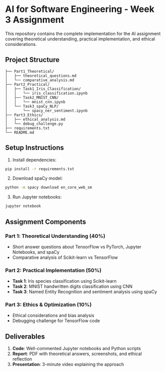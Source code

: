 # AI for Software Engineering - Week 3 Assignment

This repository contains the complete implementation for the AI assignment covering theoretical understanding, practical implementation, and ethical considerations.

## Project Structure

```
├── Part1_Theoretical/
│   ├── theoretical_questions.md
│   └── comparative_analysis.md
├── Part2_Practical/
│   ├── Task1_Iris_Classification/
│   │   └── iris_classification.ipynb
│   ├── Task2_MNIST_CNN/
│   │   └── mnist_cnn.ipynb
│   └── Task3_spaCy_NLP/
│       └── spacy_ner_sentiment.ipynb
├── Part3_Ethics/
│   ├── ethical_analysis.md
│   └── debug_challenge.py
├── requirements.txt
└── README.md
```

## Setup Instructions

1. Install dependencies:
```bash
pip install -r requirements.txt
```

2. Download spaCy model:
```bash
python -m spacy download en_core_web_sm
```

3. Run Jupyter notebooks:
```bash
jupyter notebook
```

## Assignment Components

### Part 1: Theoretical Understanding (40%)
- Short answer questions about TensorFlow vs PyTorch, Jupyter Notebooks, and spaCy
- Comparative analysis of Scikit-learn vs TensorFlow

### Part 2: Practical Implementation (50%)
- **Task 1**: Iris species classification using Scikit-learn
- **Task 2**: MNIST handwritten digits classification using CNN
- **Task 3**: Named Entity Recognition and sentiment analysis using spaCy

### Part 3: Ethics & Optimization (10%)
- Ethical considerations and bias analysis
- Debugging challenge for TensorFlow code

## Deliverables

1. **Code**: Well-commented Jupyter notebooks and Python scripts
2. **Report**: PDF with theoretical answers, screenshots, and ethical reflection
3. **Presentation**: 3-minute video explaining the approach

